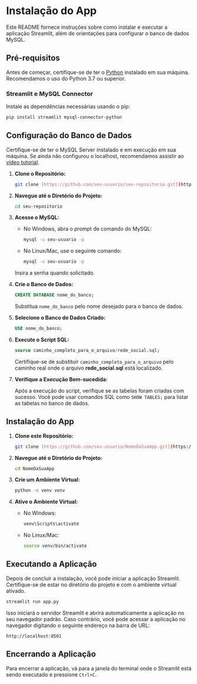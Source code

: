 # Instalação do App

Este README fornece instruções sobre como instalar e executar a aplicação Streamlit, além de orientações para configurar o banco de dados MySQL.

## Pré-requisitos

Antes de começar, certifique-se de ter o [Python](https://www.python.org/) instalado em sua máquina. Recomendamos o uso do Python 3.7 ou superior.

### Streamlit e MySQL Connector

Instale as dependências necessárias usando o pip:

```bash
pip install streamlit mysql-connector-python
```

## Configuração do Banco de Dados

Certifique-se de ter o MySQL Server instalado e em execução em sua máquina. Se ainda não configurou o localhost, recomendamos assistir ao [vídeo tutorial](https://youtu.be/shGezjnGpkU?feature=shared).

1. **Clone o Repositório:**

   ```bash
   git clone [https://github.com/seu-usuario/seu-repositorio.git](https://github.com/arthursuzuki/db_project/)
   ```

2. **Navegue até o Diretório do Projeto:**

   ```bash
   cd seu-repositorio
   ```

3. **Acesse o MySQL:**

   - No Windows, abra o prompt de comando do MySQL:

     ```bash
     mysql -u seu-usuario -p
     ```

   - No Linux/Mac, use o seguinte comando:

     ```bash
     mysql -u seu-usuario -p
     ```

   Insira a senha quando solicitado.

4. **Crie o Banco de Dados:**

   ```sql
   CREATE DATABASE nome_do_banco;
   ```

   Substitua `nome_do_banco` pelo nome desejado para o banco de dados.

5. **Selecione o Banco de Dados Criado:**

   ```sql
   USE nome_do_banco;
   ```

6. **Execute o Script SQL:**

   ```sql
   source caminho_completo_para_o_arquivo/rede_social.sql;
   ```

   Certifique-se de substituir `caminho_completo_para_o_arquivo` pelo caminho real onde o arquivo **rede_social.sql** está localizado.

7. **Verifique a Execução Bem-sucedida:**

   Após a execução do script, verifique se as tabelas foram criadas com sucesso. Você pode usar comandos SQL como `SHOW TABLES;` para listar as tabelas no banco de dados.

## Instalação do App

1. **Clone este Repositório:**

   ```bash
   git clone [https://github.com/seu-usuario/NomeDaSuaApp.git](https://github.com/arthursuzuki/db_project/)
   ```

2. **Navegue até o Diretório do Projeto:**

   ```bash
   cd NomeDaSuaApp
   ```

3. **Crie um Ambiente Virtual:**

   ```bash
   python -m venv venv
   ```

4. **Ative o Ambiente Virtual:**

   - No Windows:

     ```bash
     venv\Scripts\activate
     ```

   - No Linux/Mac:

     ```bash
     source venv/bin/activate
     ```


## Executando a Aplicação

Depois de concluir a instalação, você pode iniciar a aplicação Streamlit. Certifique-se de estar no diretório do projeto e com o ambiente virtual ativado.

```bash
streamlit run app.py
```

Isso iniciará o servidor Streamlit e abrirá automaticamente a aplicação no seu navegador padrão. Caso contrário, você pode acessar a aplicação no navegador digitando o seguinte endereço na barra de URL:

```
http://localhost:8501
```

## Encerrando a Aplicação

Para encerrar a aplicação, vá para a janela do terminal onde o Streamlit está sendo executado e pressione `Ctrl+C`.
